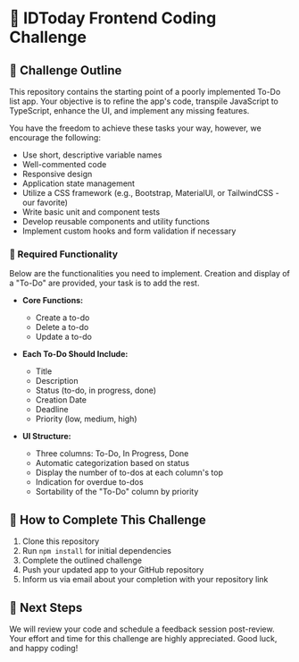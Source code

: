 # 🚀 IDToday Frontend Coding Challenge

## 📝 Challenge Outline

This repository contains the starting point of a poorly implemented To-Do list app. Your objective is to refine the app's code, transpile JavaScript to TypeScript, enhance the UI, and implement any missing features.

You have the freedom to achieve these tasks your way, however, we encourage the following:

- Use short, descriptive variable names
- Well-commented code
- Responsive design
- Application state management
- Utilize a CSS framework (e.g., Bootstrap, MaterialUI, or TailwindCSS - our favorite)
- Write basic unit and component tests
- Develop reusable components and utility functions
- Implement custom hooks and form validation if necessary

### 🎯 Required Functionality

Below are the functionalities you need to implement. Creation and display of a "To-Do" are provided, your task is to add the rest.

- **Core Functions:**

  - Create a to-do
  - Delete a to-do
  - Update a to-do

- **Each To-Do Should Include:**

  - Title
  - Description
  - Status (to-do, in progress, done)
  - Creation Date
  - Deadline
  - Priority (low, medium, high)

- **UI Structure:**
  - Three columns: To-Do, In Progress, Done
  - Automatic categorization based on status
  - Display the number of to-dos at each column's top
  - Indication for overdue to-dos
  - Sortability of the "To-Do" column by priority

## 🚀 How to Complete This Challenge

1. Clone this repository
2. Run `npm install` for initial dependencies
3. Complete the outlined challenge
4. Push your updated app to your GitHub repository
5. Inform us via email about your completion with your repository link

## 🤝 Next Steps

We will review your code and schedule a feedback session post-review. Your effort and time for this challenge are highly appreciated. Good luck, and happy coding!
